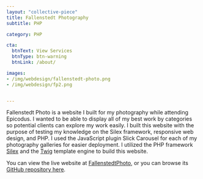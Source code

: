 ```yaml
---
layout: "collective-piece"
title: Fallenstedt Photography
subtitle: PHP

category: PHP

cta:
  btnText: View Services
  btnType: btn-warning
  btnLink: /about/

images:
- /img/webdesign/fallenstedt-photo.png
- /img/webdesign/fp2.png


---
```


Fallenstedt Photo is a website I built for my photography while attending Epicodus. I wanted to be able to display all of my best work by categories so potential clients can explore my work easily. I built this website with the purpose of testing my knowledge on the Silex framework, responsive web design, and PHP. I used the JavaScript plugin Slick Carousel for each of my photography galleries for easier deployment. I utilized the PHP framework [Silex]() and the [Twig]() template engine to build this website.

You can view the live website at [FallenstedtPhoto](http://fallenstedtphoto.com), or you can browse its [GitHub repository here](https://github.com/Fallenstedt/fallenstedt-photo).

